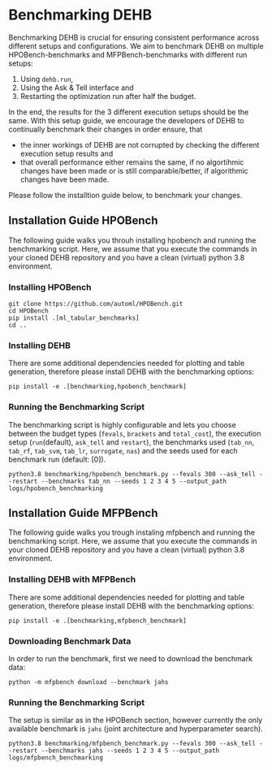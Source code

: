 # Benchmarking DEHB
Benchmarking DEHB is crucial for ensuring consistent performance across different setups and configurations. We aim to benchmark DEHB on multiple HPOBench-benchmarks and MFPBench-benchmarks with different run setups:

1. Using `dehb.run`,
2. Using the Ask & Tell interface and
3. Restarting the optimization run after half the budget.

In the end, the results for the 3 different execution setups should be the same. With this setup guide, we encourage the developers of DEHB to continually benchmark their changes in order ensure, that 

- the inner workings of DEHB are not corrupted by checking the different execution setup results and
- that overall performance either remains the same, if no algortihmic changes have been made or is still comparable/better, if algorithmic changes have been made.

Please follow the installtion guide below, to benchmark your changes.

## Installation Guide HPOBench
The following guide walks you throuh installing hpobench and running the benchmarking script. Here, we assume that you execute the commands in your cloned DEHB repository and you have a clean (virtual) python 3.8 environment.
### Installing HPOBench
```
git clone https://github.com/automl/HPOBench.git
cd HPOBench 
pip install .[ml_tabular_benchmarks]
cd ..
```
### Installing DEHB
There are some additional dependencies needed for plotting and table generation, therefore please install DEHB with the benchmarking options:
```
pip install -e .[benchmarking,hpobench_benchmark]
```
### Running the Benchmarking Script
The benchmarking script is highly configurable and lets you choose between the budget types (`fevals`, `brackets` and `total_cost`), the execution setup (`run`(default), `ask_tell` and `restart`), the benchmarks used (`tab_nn`, `tab_rf`, `tab_svm`, `tab_lr`, `surrogate`, `nas`) and the seeds used for each benchmark run (default: [0]). 
```
python3.8 benchmarking/hpobench_benchmark.py --fevals 300 --ask_tell --restart --benchmarks tab_nn --seeds 1 2 3 4 5 --output_path logs/hpobench_benchmarking
```

## Installation Guide MFPBench
The following guide walks you trough instaling mfpbench and running the benchmarking script. Here, we assume that you execute the commands in your cloned DEHB repository and you have a clean (virtual) python 3.8 environment.

### Installing DEHB with MFPBench
There are some additional dependencies needed for plotting and table generation, therefore please install DEHB with the benchmarking options:
```
pip install -e .[benchmarking,mfpbench_benchmark]
```

### Downloading Benchmark Data
In order to run the benchmark, first we need to download the benchmark data:
```
python -m mfpbench download --benchmark jahs
```
### Running the Benchmarking Script
The setup is similar as in the HPOBench section, however currently the only available benchmark is `jahs` (joint architecture and hyperparameter search).
```
python3.8 benchmarking/mfpbench_benchmark.py --fevals 300 --ask_tell --restart --benchmarks jahs --seeds 1 2 3 4 5 --output_path logs/mfpbench_benchmarking
```